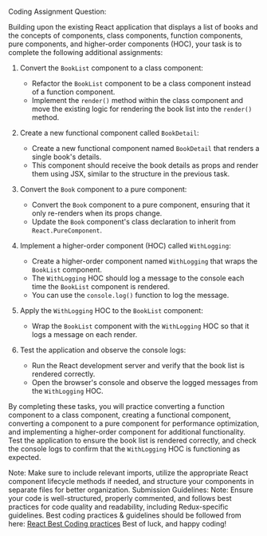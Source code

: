 Coding Assignment Question:

Building upon the existing React application that displays a list of books and the concepts of components, class components, function components, pure components, and higher-order components (HOC), your task is to complete the following additional assignments:

1. Convert the `BookList` component to a class component:

   - Refactor the `BookList` component to be a class component instead of a function component.
   - Implement the `render()` method within the class component and move the existing logic for rendering the book list into the `render()` method.

2. Create a new functional component called `BookDetail`:

   - Create a new functional component named `BookDetail` that renders a single book's details.
   - This component should receive the book details as props and render them using JSX, similar to the structure in the previous task.

3. Convert the `Book` component to a pure component:

   - Convert the `Book` component to a pure component, ensuring that it only re-renders when its props change.
   - Update the `Book` component's class declaration to inherit from `React.PureComponent`.

4. Implement a higher-order component (HOC) called `WithLogging`:

   - Create a higher-order component named `WithLogging` that wraps the `BookList` component.
   - The `WithLogging` HOC should log a message to the console each time the `BookList` component is rendered.
   - You can use the `console.log()` function to log the message.

5. Apply the `WithLogging` HOC to the `BookList` component:

   - Wrap the `BookList` component with the `WithLogging` HOC so that it logs a message on each render.

6. Test the application and observe the console logs:
   - Run the React development server and verify that the book list is rendered correctly.
   - Open the browser's console and observe the logged messages from the `WithLogging` HOC.

By completing these tasks, you will practice converting a function component to a class component, creating a functional component, converting a component to a pure component for performance optimization, and implementing a higher-order component for additional functionality. Test the application to ensure the book list is rendered correctly, and check the console logs to confirm that the `WithLogging` HOC is functioning as expected.

Note: Make sure to include relevant imports, utilize the appropriate React component lifecycle methods if needed, and structure your components in separate files for better organization.
Submission Guidelines:
Note: Ensure your code is well-structured, properly commented, and follows best practices for code quality and readability, including Redux-specific guidelines.
Best coding practices & guidelines should be followed from here: [React Best Coding practices](https://github.com/imranmd/ReactBestPracticesAndGuidelines/)
Best of luck, and happy coding!
